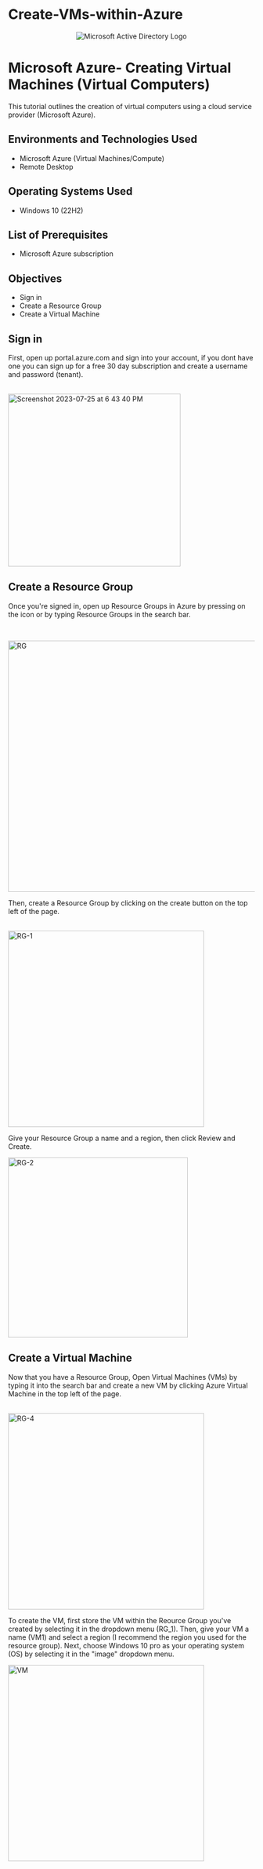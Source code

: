# Create-VMs-within-Azure
<p align="center">
<img src="https://i.imgur.com/pU5A58S.png" alt="Microsoft Active Directory Logo"/>
</p>

<h1>Microsoft Azure- Creating Virtual Machines (Virtual Computers)</h1>
This tutorial outlines the creation of virtual computers using a cloud service provider (Microsoft Azure).<br />


<h2>Environments and Technologies Used</h2>

- Microsoft Azure (Virtual Machines/Compute)
- Remote Desktop

<h2>Operating Systems Used </h2>

- Windows 10</b> (22H2)
  
<h2>List of Prerequisites</h2>

- Microsoft Azure subscription

<h2>Objectives</h2>

- Sign in
- Create a Resource Group
- Create a Virtual Machine

<h2>Sign in</h2>
<p>
First, open up portal.azure.com and sign into your account, if you dont have one you can sign up for a free 30 day subscription and create a username and password (tenant).
<p>
<br />
  
 <img width="352" alt="Screenshot 2023-07-25 at 6 43 40 PM" src="https://github.com/bryantestrada/Deploying-AD-within-Azure-VMs/assets/133170900/897c1a9f-91eb-4cd7-941b-eb03d6539b88">
 
<br />
<h2>Create a Resource Group</h2>
<p>
Once you're signed in, open up Resource Groups in Azure by pressing on the icon or by typing Resource Groups in the search bar.
</p>
<br />

<p>
<img width="512" alt="RG" src="https://github.com/bryantestrada/Deploying-AD-within-Azure-VMs/assets/133170900/0e074e67-c244-4d4e-9488-9ddd567921b6">
</p>
<p>
Then, create a Resource Group by clicking on the create button on the top left of the page.  
</p>
<br />
<img width="400" alt="RG-1" src="https://github.com/bryantestrada/Deploying-AD-within-Azure-VMs/assets/133170900/9a0b03fc-a043-4d41-b968-749e0f4e6d97">
<br />
<p>Give your Resource Group a name and a region, then click Review and Create.</p>
<img width="367" alt="RG-2" src="https://github.com/bryantestrada/Deploying-AD-within-Azure-VMs/assets/133170900/e5e90036-7f92-44af-bfeb-f9f288d380a0">
<br />
<h2>Create a Virtual Machine</h2>
<p>
Now that you have a Resource Group, Open Virtual Machines (VMs) by typing it into the search bar and create a new VM by clicking Azure  Virtual Machine in the top left of the page.
</p>
<br />
<img width="400" alt="RG-4" src="https://github.com/bryantestrada/Deploying-AD-within-Azure-VMs/assets/133170900/1bb57b73-081e-4dec-a3a8-69e8c95cade2">
<br />
<p>
To create the VM, first store the VM within the Reource Group you've created by selecting it in the dropdown menu (RG_1).
Then, give your VM a name (VM1) and select a region (I recommend the region you used for the resource group).
Next, choose Windows 10 pro as your operating system (OS) by selecting it in the "image" dropdown menu.
</p>

<img width="400" alt="VM" src="https://github.com/bryantestrada/Deploying-AD-within-Azure-VMs/assets/133170900/90fcf1f8-d918-4498-bdcb-2064b2860def">

